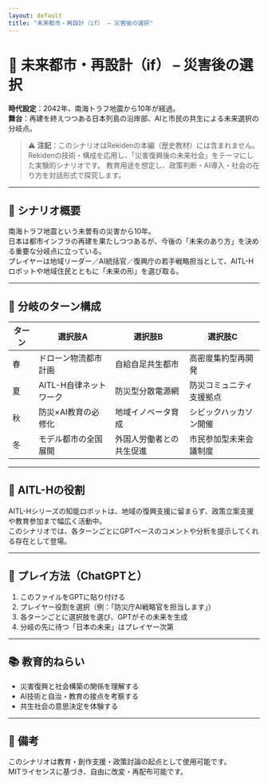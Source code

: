 ```yaml
---
layout: default
title: "未来都市・再設計（if） – 災害後の選択"
---
```

  

# 🌅 未来都市・再設計（if） – 災害後の選択

**時代設定**：2042年、南海トラフ地震から10年が経過。  
**舞台**：再建を終えつつある日本列島の沿岸部、AIと市民の共生による未来選択の分岐点。
> ⚠️ **注記**：このシナリオはRekidenの本編（歴史教材）には含まれません。
> Rekidenの技術・構成を応用し、「災害復興後の未来社会」をテーマにした実験的シナリオです。
> 教育用途を想定し、政策判断・AI導入・社会の在り方を対話形式で探究します。
> 
---

## 🎯 シナリオ概要

南海トラフ地震という未曽有の災害から10年。  
日本は都市インフラの再建を果たしつつあるが、今後の「未来のあり方」を決める重要な分岐点に立っている。  
プレイヤーは地域リーダー／AI統括官／復興庁の若手戦略担当として、AITL-Hロボットや地域住民とともに「未来の形」を選び取る。

---

## 🔁 分岐のターン構成

| ターン | 選択肢A | 選択肢B | 選択肢C |
|--------|---------|---------|---------|
| 春 | ドローン物流都市計画 | 自給自足共生都市 | 高密度集約型再開発 |
| 夏 | AITL-H自律ネットワーク | 防災型分散電源網 | 防災コミュニティ支援拠点 |
| 秋 | 防災×AI教育の必修化 | 地域イノベータ育成 | シビックハッカソン開催 |
| 冬 | モデル都市の全国展開 | 外国人労働者との共生促進 | 市民参加型未来会議制度 |

---

## 🤖 AITL-Hの役割

AITL-Hシリーズの知能ロボットは、地域の復興支援に留まらず、政策立案支援や教育参加まで幅広く活動中。  
このシナリオでは、各ターンごとにGPTベースのコメントや分析を提示してくれる存在として登場。

---

## 🧠 プレイ方法（ChatGPTと）

1. このファイルをGPTに貼り付ける
2. プレイヤー役割を選択（例：「防災庁AI戦略官を担当します」）
3. 各ターンごとに選択肢を選び、GPTがその未来を生成
4. 分岐の先に待つ「日本の未来」はプレイヤー次第

---

## 📚 教育的ねらい

- 災害復興と社会構築の関係を理解する
- AI技術と自治・教育の接点を考察する
- 共生社会の意思決定を体験する

---

## 📝 備考

このシナリオは教育・創作支援・政策討論の起点として使用可能です。  
MITライセンスに基づき、自由に改変・再配布可能です。
